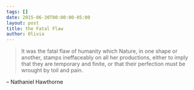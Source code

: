 ```yaml
---
tags: []
date: 2015-06-30T00:00:00-05:00
layout: post
title: the Fatal Flaw
author: Olivia
---
```



> It was the fatal flaw of humanity which Nature, in one shape or another, stamps ineffaceably on all her productions, either to imply that they are temporary and finite, or that their perfection must be wrought by toil and pain.

– Nathaniel Hawthorne
